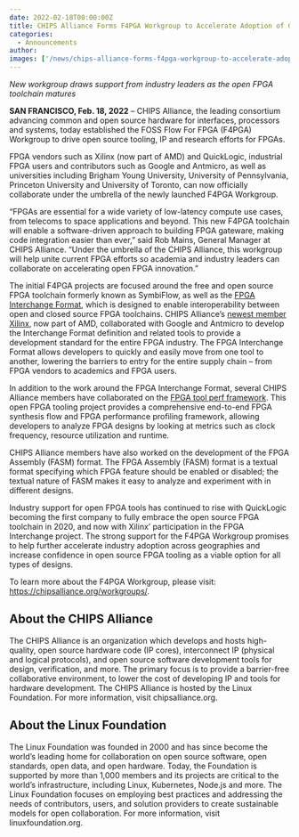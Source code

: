 ```yaml
---
date: 2022-02-18T00:00:00Z
title: CHIPS Alliance Forms F4PGA Workgroup to Accelerate Adoption of Open Source FPGA Tooling
categories:
  - Announcements
author: 
images: ['/news/chips-alliance-forms-f4pga-workgroup-to-accelerate-adoption-of-open-source-fpga-tooling/share.png']
---
```


*New workgroup draws support from industry leaders as the open FPGA toolchain matures*

**SAN FRANCISCO, Feb. 18, 2022** – CHIPS Alliance, the leading consortium advancing common and open source hardware for interfaces, processors and systems, today established the FOSS Flow For FPGA (F4PGA) Workgroup to drive open source tooling, IP and research efforts for FPGAs. 

FPGA vendors such as Xilinx (now part of AMD) and QuickLogic, industrial FPGA users and contributors such as Google and Antmicro, as well as universities including Brigham Young University, University of Pennsylvania, Princeton University and University of Toronto, can now officially collaborate under the umbrella of the newly launched F4PGA Workgroup.

“FPGAs are essential for a wide variety of low-latency compute use cases, from telecoms to space applications and beyond. This new F4PGA toolchain will enable a software-driven approach to building FPGA gateware, making code integration easier than ever,” said Rob Mains, General Manager at CHIPS Alliance. “Under the umbrella of the CHIPS Alliance, this workgroup will help unite current FPGA efforts so academia and industry leaders can collaborate on accelerating open FPGA innovation.”

The initial F4PGA projects are focused around the free and open source FPGA toolchain formerly known as SymbiFlow, as well as the [FPGA Interchange Format](https://opensource.googleblog.com/2022/02/FPGA%20Interchange%20format%20to%20enable%20interoperable%20FPGA%20tooling.html), which is designed to enable interoperability between open and closed source FPGA toolchains.  CHIPS Alliance’s [newest member Xilinx](https://chipsalliance.org/announcement/2022/02/03/xilinx-new-member/), now part of AMD, collaborated with Google and Antmicro to develop the Interchange Format definition and related tools to provide a development standard for the entire FPGA industry. The FPGA Interchange Format allows developers to quickly and easily move from one tool to another, lowering the barriers to entry for the entire supply chain – from FPGA vendors to academics and FPGA users.

In addition to the work around the FPGA Interchange Format, several CHIPS Alliance members have collaborated on the [FPGA tool perf framework](https://github.com/chipsalliance/fpga-tool-perf). This open FPGA tooling project provides a comprehensive end-to-end FPGA synthesis flow and FPGA performance profiling framework, allowing developers to analyze FPGA designs by looking at metrics such as clock frequency, resource utilization and runtime.

CHIPS Alliance members have also worked on the development of the FPGA Assembly (FASM) format. The FPGA Assembly (FASM) format is a textual format specifying which FPGA feature should be enabled or disabled; the textual nature of FASM makes it easy to analyze and experiment with in different designs.

Industry support for open FPGA tools has continued to rise with QuickLogic becoming the first company to fully embrace the open source FPGA toolchain in 2020, and now with Xilinx’ participation in the FPGA Interchange project. The strong support for the F4PGA Workgroup promises to help further accelerate industry adoption across geographies and increase confidence in open source FPGA tooling as a viable option for all types of designs.

To learn more about the F4PGA Workgroup, please visit: https://chipsalliance.org/workgroups/. 

## About the CHIPS Alliance

The CHIPS Alliance is an organization which develops and hosts high-quality, open source hardware code (IP cores), interconnect IP (physical and logical protocols), and open source software development tools for design, verification, and more. The primary focus is to provide a barrier-free collaborative environment, to lower the cost of developing IP and tools for hardware development. The CHIPS Alliance is hosted by the Linux Foundation. For more information, visit chipsalliance.org.

## About the Linux Foundation

The Linux Foundation was founded in 2000 and has since become the world’s leading home for collaboration on open source software, open standards, open data, and open hardware. Today, the Foundation is supported by more than 1,000 members and its projects are critical to the world’s infrastructure, including Linux, Kubernetes, Node.js and more. The Linux Foundation focuses on employing best practices and addressing the needs of contributors, users, and solution providers to create sustainable models for open collaboration. For more information, visit linuxfoundation.org.